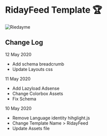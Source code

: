 # RidayFeed Template :trophy:

![Riedayme](https://github.com/riedayme/Blogger/blob/master/RidayFeed/preview.png?raw=true)

## Change Log
12 May 2020
* Add schema breadcrumb
* Update Layouts css

11 May 2020
* Add Lazyload Adsense
* Change Colorbox Assets
* Fix Schema

10 May 2020
* Remove Language identity hihglight.js
* Change Template Name > RidayFeed
* Update Assets file
